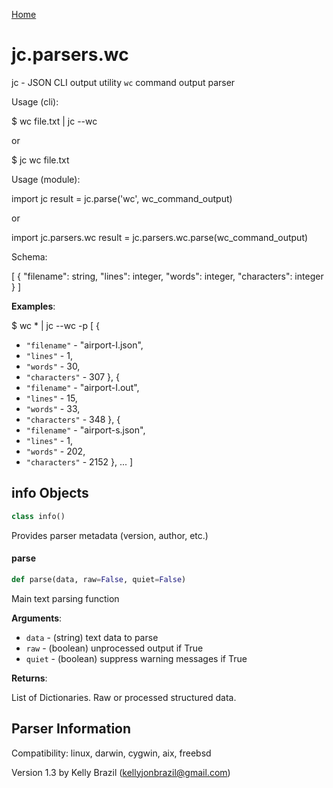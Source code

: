 [Home](https://kellyjonbrazil.github.io/jc/)
<a id="jc.parsers.wc"></a>

# jc.parsers.wc

jc - JSON CLI output utility `wc` command output parser

Usage (cli):

$ wc file.txt | jc --wc

or

$ jc wc file.txt

Usage (module):

import jc
result = jc.parse('wc', wc_command_output)

or

import jc.parsers.wc
result = jc.parsers.wc.parse(wc_command_output)

Schema:

[
{
"filename":     string,
"lines":        integer,
"words":        integer,
"characters":   integer
}
]

**Examples**:

  
  $ wc * | jc --wc -p
  [
  {
- `"filename"` - "airport-I.json",
- `"lines"` - 1,
- `"words"` - 30,
- `"characters"` - 307
  },
  {
- `"filename"` - "airport-I.out",
- `"lines"` - 15,
- `"words"` - 33,
- `"characters"` - 348
  },
  {
- `"filename"` - "airport-s.json",
- `"lines"` - 1,
- `"words"` - 202,
- `"characters"` - 2152
  },
  ...
  ]

<a id="jc.parsers.wc.info"></a>

## info Objects

```python
class info()
```

Provides parser metadata (version, author, etc.)

<a id="jc.parsers.wc.parse"></a>

#### parse

```python
def parse(data, raw=False, quiet=False)
```

Main text parsing function

**Arguments**:

  
- `data` - (string)  text data to parse
- `raw` - (boolean) unprocessed output if True
- `quiet` - (boolean) suppress warning messages if True
  

**Returns**:

  
  List of Dictionaries. Raw or processed structured data.

## Parser Information
Compatibility:  linux, darwin, cygwin, aix, freebsd

Version 1.3 by Kelly Brazil (kellyjonbrazil@gmail.com)
